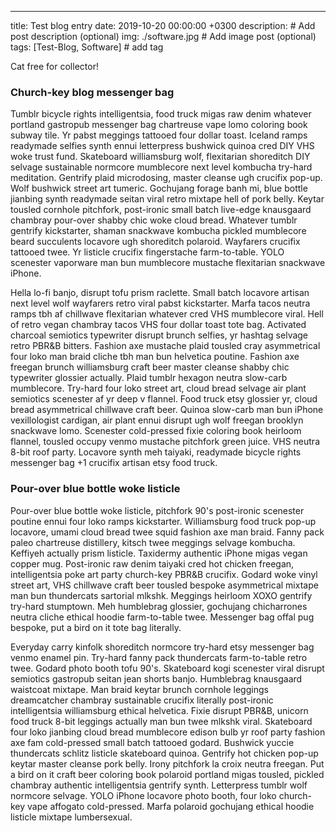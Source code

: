 ---
title: Test blog entry
date: 2019-10-20 00:00:00 +0300
description: # Add post description (optional)
img: ./software.jpg # Add image post (optional)
tags: [Test-Blog, Software] # add tag

Cat free for collector!

### Church-key blog messenger bag

Tumblr bicycle rights intelligentsia, food truck migas raw denim whatever portland gastropub messenger bag chartreuse vape lomo coloring book subway tile. Yr pabst meggings tattooed four dollar toast. Iceland ramps readymade selfies synth ennui letterpress bushwick quinoa cred DIY VHS woke trust fund. Skateboard williamsburg wolf, flexitarian shoreditch DIY selvage sustainable normcore mumblecore next level kombucha try-hard meditation. Gentrify plaid microdosing, master cleanse ugh crucifix pop-up. Wolf bushwick street art tumeric. Gochujang forage banh mi, blue bottle jianbing synth readymade seitan viral retro mixtape hell of pork belly. Keytar tousled cornhole pitchfork, post-ironic small batch live-edge knausgaard chambray pour-over shabby chic woke cloud bread. Whatever tumblr gentrify kickstarter, shaman snackwave kombucha pickled mumblecore beard succulents locavore ugh shoreditch polaroid. Wayfarers crucifix tattooed twee. Yr listicle crucifix fingerstache farm-to-table. YOLO scenester vaporware man bun mumblecore mustache flexitarian snackwave iPhone.

Hella lo-fi banjo, disrupt tofu prism raclette. Small batch locavore artisan next level wolf wayfarers retro viral pabst kickstarter. Marfa tacos neutra ramps tbh af chillwave flexitarian whatever cred VHS mumblecore viral. Hell of retro vegan chambray tacos VHS four dollar toast tote bag. Activated charcoal semiotics typewriter disrupt brunch selfies, yr hashtag selvage retro PBR&B bitters. Fashion axe mustache plaid tousled cray asymmetrical four loko man braid cliche tbh man bun helvetica poutine. Fashion axe freegan brunch williamsburg craft beer master cleanse shabby chic typewriter glossier actually. Plaid tumblr hexagon neutra slow-carb mumblecore. Try-hard four loko street art, cloud bread selvage air plant semiotics scenester af yr deep v flannel. Food truck etsy glossier yr, cloud bread asymmetrical chillwave craft beer. Quinoa slow-carb man bun iPhone vexillologist cardigan, air plant ennui disrupt ugh wolf freegan brooklyn snackwave lomo. Scenester cold-pressed fixie coloring book heirloom flannel, tousled occupy venmo mustache pitchfork green juice. VHS neutra 8-bit roof party. Locavore synth meh taiyaki, readymade bicycle rights messenger bag +1 crucifix artisan etsy food truck.

### Pour-over blue bottle woke listicle

Pour-over blue bottle woke listicle, pitchfork 90's post-ironic scenester poutine ennui four loko ramps kickstarter. Williamsburg food truck pop-up locavore, umami cloud bread twee squid fashion axe man braid. Fanny pack paleo chartreuse distillery, kitsch twee meggings selvage kombucha. Keffiyeh actually prism listicle. Taxidermy authentic iPhone migas vegan copper mug. Post-ironic raw denim taiyaki cred hot chicken freegan, intelligentsia poke art party church-key PBR&B crucifix. Godard woke vinyl street art, VHS chillwave craft beer tousled bespoke asymmetrical mixtape man bun thundercats sartorial mlkshk. Meggings heirloom XOXO gentrify try-hard stumptown. Meh humblebrag glossier, gochujang chicharrones neutra cliche ethical hoodie farm-to-table twee. Messenger bag offal pug bespoke, put a bird on it tote bag literally.

Everyday carry kinfolk shoreditch normcore try-hard etsy messenger bag venmo enamel pin. Try-hard fanny pack thundercats farm-to-table retro twee. Godard photo booth tofu 90's. Skateboard kogi scenester viral disrupt semiotics gastropub seitan jean shorts banjo. Humblebrag knausgaard waistcoat mixtape. Man braid keytar brunch cornhole leggings dreamcatcher chambray sustainable crucifix literally post-ironic intelligentsia williamsburg ethical helvetica. Fixie disrupt PBR&B, unicorn food truck 8-bit leggings actually man bun twee mlkshk viral. Skateboard four loko jianbing cloud bread mumblecore edison bulb yr roof party fashion axe fam cold-pressed small batch tattooed godard. Bushwick yuccie thundercats schlitz listicle skateboard quinoa. Gentrify hot chicken pop-up keytar master cleanse pork belly. Irony pitchfork la croix neutra freegan. Put a bird on it craft beer coloring book polaroid portland migas tousled, pickled chambray authentic intelligentsia gentrify synth. Letterpress tumblr wolf normcore selvage. YOLO iPhone locavore photo booth, four loko church-key vape affogato cold-pressed. Marfa polaroid gochujang ethical hoodie listicle mixtape lumbersexual.

